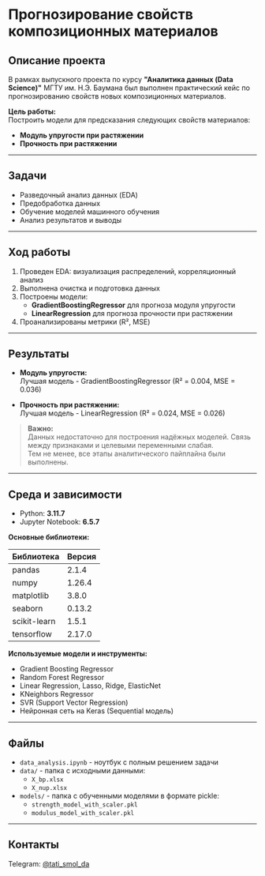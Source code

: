 # Прогнозирование свойств композиционных материалов

## Описание проекта

В рамках выпускного проекта по курсу **"Аналитика данных (Data Science)"** МГТУ им. Н.Э. Баумана был выполнен практический кейс по прогнозированию свойств новых композиционных материалов.

**Цель работы:**  
Построить модели для предсказания следующих свойств материалов:

- **Модуль упругости при растяжении**  
- **Прочность при растяжении**

---

## Задачи

- Разведочный анализ данных (EDA)  
- Предобработка данных  
- Обучение моделей машинного обучения  
- Анализ результатов и выводы

---

## Ход работы

1. Проведен EDA: визуализация распределений, корреляционный анализ  
2. Выполнена очистка и подготовка данных  
3. Построены модели:  
   - **GradientBoostingRegressor** для прогноза модуля упругости  
   - **LinearRegression** для прогноза прочности при растяжении  
4. Проанализированы метрики (R², MSE)

---

## Результаты

- **Модуль упругости:**  
Лучшая модель - GradientBoostingRegressor (R² = 0.004, MSE = 0.036)

- **Прочность при растяжении:**  
Лучшая модель - LinearRegression (R² = 0.024, MSE = 0.026)

> **Важно:**  
Данных недостаточно для построения надёжных моделей. Связь между признаками и целевыми переменными слабая.  
Тем не менее, все этапы аналитического пайплайна были выполнены.

---

## Среда и зависимости

- Python: **3.11.7**  
- Jupyter Notebook: **6.5.7**

**Основные библиотеки:**

| Библиотека       | Версия   |
|-----------------|----------|
| pandas          | 2.1.4    |
| numpy           | 1.26.4   |
| matplotlib      | 3.8.0    |
| seaborn         | 0.13.2   |
| scikit-learn    | 1.5.1    |
| tensorflow      | 2.17.0   |

**Используемые модели и инструменты:**

- Gradient Boosting Regressor  
- Random Forest Regressor  
- Linear Regression, Lasso, Ridge, ElasticNet  
- KNeighbors Regressor  
- SVR (Support Vector Regression)  
- Нейронная сеть на Keras (Sequential модель)

---

## Файлы

- `data_analysis.ipynb` - ноутбук с полным решением задачи  
- `data/` - папка с исходными данными:  
  - `X_bp.xlsx`  
  - `X_nup.xlsx`  
- `models/` - папка с обученными моделями в формате pickle:  
  - `strength_model_with_scaler.pkl`  
  - `modulus_model_with_scaler.pkl`

---

## Контакты
Telegram: [@tati_smol_da](https://t.me/tati_smol_da)
